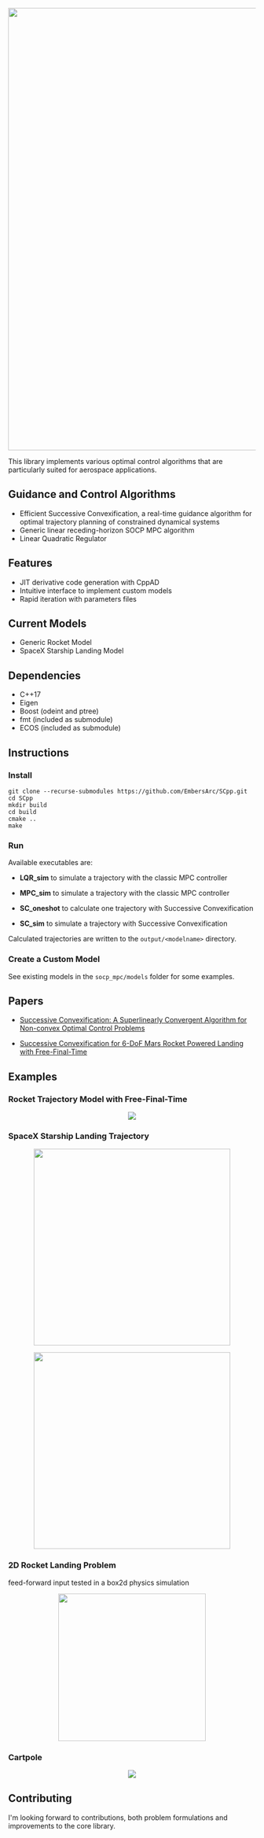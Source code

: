 <p align="center">
  <img width=900 src="https://i.imgur.com/lQxRb0Q.png">
</p>

This library implements various optimal control algorithms that are particularly suited for aerospace applications.

## Guidance and Control Algorithms

 * Efficient Successive Convexification, a real-time guidance algorithm for optimal trajectory planning of constrained dynamical systems
 * Generic linear receding-horizon SOCP MPC algorithm
 * Linear Quadratic Regulator

## Features

 * JIT derivative code generation with CppAD
 * Intuitive interface to implement custom models
 * Rapid iteration with parameters files
 

## Current Models

 * Generic Rocket Model
 * SpaceX Starship Landing Model
 

## Dependencies

 * C++17
 * Eigen
 * Boost (odeint and ptree)
 * fmt (included as submodule)
 * ECOS (included as submodule)

## Instructions

### Install

``` 
git clone --recurse-submodules https://github.com/EmbersArc/SCpp.git
cd SCpp
mkdir build
cd build
cmake ..
make
```

### Run

Available executables are:

* **LQR_sim** to simulate a trajectory with the classic MPC controller

* **MPC_sim** to simulate a trajectory with the classic MPC controller

* **SC_oneshot** to calculate one trajectory with Successive Convexification

* **SC_sim** to simulate a trajectory with Successive Convexification

Calculated trajectories are written to the `output/<modelname>` directory.

### Create a Custom Model

See existing models in the `socp_mpc/models` folder for some examples.

## Papers

* [Successive Convexification: A Superlinearly Convergent Algorithm for Non-convex Optimal Control Problems](https://arxiv.org/abs/1804.06539)

* [Successive Convexification for 6-DoF Mars Rocket Powered Landing with Free-Final-Time](https://arxiv.org/abs/1802.03827)

## Examples

### Rocket Trajectory Model with Free-Final-Time

<p align="center">
  <img src="https://thumbs.gfycat.com/DeliriousCandidAldabratortoise-size_restricted.gif">
</p>

### SpaceX Starship Landing Trajectory

<p align="center">
  <img width="400" src="https://thumbs.gfycat.com/RecklessBountifulKillifish-small.gif">
</p>
<p align="center">
  <img width="400" src="https://thumbs.gfycat.com/LastingCanineIcelandicsheepdog-small.gif">
</p>

### 2D Rocket Landing Problem

feed-forward input tested in a box2d physics simulation

<p align="center">
  <img width="300" src="https://thumbs.gfycat.com/DaringPortlyBlacklab-small.gif">
</p>


### Cartpole

<p align="center">
  <img src="https://thumbs.gfycat.com/KnobbyFlatCanvasback-small.gif">
</p>

## Contributing

I'm looking forward to contributions, both problem formulations and improvements to the core library.

